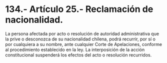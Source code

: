 # 134.- Artículo 25.- Reclamación de nacionalidad.

La persona afectada por acto o resolución de autoridad administrativa que la prive o desconozca de su nacionalidad chilena, podrá recurrir, por sí o por cualquiera a su nombre, ante cualquier Corte de Apelaciones, conforme al procedimiento establecido en la ley. La interposición de la acción constitucional suspenderá los efectos del acto o resolución recurridos.
